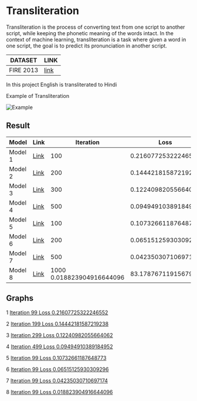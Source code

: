 # Transliteration
Transliteration is the process of converting text from one script to another script, while keeping the phonetic meaning of the words intact. In the context of machine learning, transliteration is a task where given a word in one script, the goal is to predict its pronunciation in another script.

| DATASET | LINK |
| ------------- | ------------- |
| FIRE 2013 | [link](http://cse.iitkgp.ac.in/resgrp/cnerg/qa/fire13translit/index.html) |

In this project English is transliterated to Hindi

Example of Transliteration


![Example](https://user-images.githubusercontent.com/86826802/236172512-79982ad7-46c0-48e1-8f26-2d44fffc78dc.png)

## Result



| Model  | Link | Iteration | Loss | Accuracy |
| ------------- | ------------- | ------------- | ------------- |------------- |
| Model 1  | [Link](https://github.com/vidiptvashist/Transliteration/blob/main/model/model1__lr_0.01_nb%3D100_bs%3D64_e%3D256.pt)   | 100 | 0.21607725322246552 | 60.39542043070043 |
| Model 2  | [Link](https://github.com/vidiptvashist/Transliteration/blob/main/model/model1__lr_0.01_nb%3D200_bs%3D64_e%3D256.pt)   | 200 | 0.14442181587219238 | 77.11415632218576 |
| Model 3  | [Link](https://github.com/vidiptvashist/Transliteration/blob/main/model/model1__lr_0.01_nb%3D300_bs%3D64_e%3D256.pt)   | 300 | 0.12240982055664062 | 79.13928839476316 |
| Model 4  | [Link](https://github.com/vidiptvashist/Transliteration/blob/main/model/model1__lr_0.01_nb%3D500_bs%3D64_e%3D256.pt)   | 500 | 0.09494910389184952 | 80.78228581698959 |
| Model 5  | [Link](https://github.com/vidiptvashist/Transliteration/blob/main/model/model1__lr_0.01_nb%3D100_bs%3D128_e%3D256.pt)   | 100 | 0.10732661187648773 | 71.24015788947327 |
| Model 6  | [Link](https://github.com/vidiptvashist/Transliteration/blob/main/model/model1__lr_0.01_nb%3D200_bs%3D128_e%3D256.pt)   | 200 | 0.06515125930309296 | 80.07900605723651 |
| Model 7  | [Link](https://github.com/vidiptvashist/Transliteration/blob/main/model/model1__lr_0.01_nb%3D500_bs%3D128_e%3D256.pt)   | 500 | 0.04235030710697174 | 82.2286011951464 |
| Model 8 | [Link](https://github.com/vidiptvashist/Transliteration/blob/main/model/model1__lr_0.01_nb%3D1000_bs%3D1923D256.pt)   | 1000 0.018823904916644096 | 83.17876711915679 |


## Graphs


1 [Iteration 99 Loss 0.21607725322246552](https://user-images.githubusercontent.com/86826802/236028741-112b98d4-f350-49d9-9625-43af0d0c7ada.png) 


2 [Iteration 199 Loss 0.14442181587219238](https://user-images.githubusercontent.com/86826802/236167712-7834ecfb-ce9e-4ca8-a53c-5b88f7819695.png)

3 [Iteration 299 Loss 0.12240982055664062](https://user-images.githubusercontent.com/86826802/236178193-5acc4ce7-c213-4d92-834e-a81cc3092505.png)

4 [Iteration 499 Loss 0.09494910389184952](https://user-images.githubusercontent.com/86826802/236190593-f5dc62cd-683e-42e5-9da9-0eaeae8b5209.png)

5 [Iteration 99 Loss 0.10732661187648773](https://user-images.githubusercontent.com/86826802/236207579-83b6772c-51b6-43fe-8b57-0ac6f1034d56.png)

6 [Iteration 99 Loss 0.06515125930309296](https://user-images.githubusercontent.com/86826802/236248584-856da06c-c188-4ee4-9072-40f518a0f9ce.png)

7 [Iteration 99 Loss 0.04235030710697174](https://user-images.githubusercontent.com/86826802/236305154-2295cb90-d3c7-45f2-bc9e-25684444c2b7.png)


8 [Iteration 99 Loss 0.018823904916644096](https://user-images.githubusercontent.com/86826802/236401572-9db11844-f297-4816-b138-cdfcbdff00a5.png)



